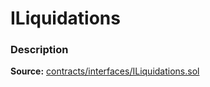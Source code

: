 # ILiquidations

### Description <a href="description" id="description"></a>

**Source:** [contracts/interfaces/ILiquidations.sol](https://github.com/perifinance/peri-finance/blob/master/contracts/interfaces/ILiquidations.sol)
